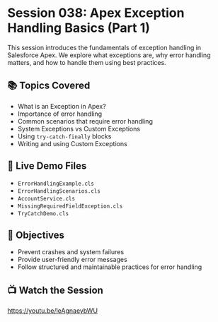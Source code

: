 # Session 038: Apex Exception Handling Basics (Part 1)

This session introduces the fundamentals of exception handling in Salesforce Apex. We explore what exceptions are, why error handling matters, and how to handle them using best practices.

## 📚 Topics Covered
- What is an Exception in Apex?
- Importance of error handling
- Common scenarios that require error handling
- System Exceptions vs Custom Exceptions
- Using `try-catch-finally` blocks
- Writing and using Custom Exceptions

## 🧪 Live Demo Files
- `ErrorHandlingExample.cls`  
- `ErrorHandlingScenarios.cls`  
- `AccountService.cls`  
- `MissingRequiredFieldException.cls`  
- `TryCatchDemo.cls`

## 🎯 Objectives
- Prevent crashes and system failures
- Provide user-friendly error messages
- Follow structured and maintainable practices for error handling

## 📺 Watch the Session
https://youtu.be/leAgnaeybWU
